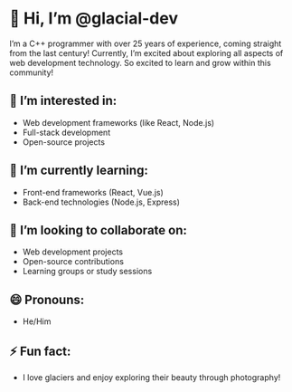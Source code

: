 # 👋 Hi, I’m @glacial-dev

I’m a C++ programmer with over 25 years of experience, coming straight from the last century! Currently, I’m excited about exploring all aspects of web development technology.
So excited to learn and grow within this community!

## 👀 I’m interested in:
- Web development frameworks (like React, Node.js)
- Full-stack development
- Open-source projects

## 🌱 I’m currently learning:
- Front-end frameworks (React, Vue.js)
- Back-end technologies (Node.js, Express)

## 💞️ I’m looking to collaborate on:
- Web development projects
- Open-source contributions
- Learning groups or study sessions

## 😄 Pronouns:
- He/Him

## ⚡ Fun fact:
- I love glaciers and enjoy exploring their beauty through photography!
